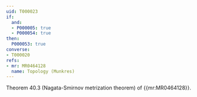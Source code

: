 ```yaml
---
uid: T000023
if:
  and:
  - P000005: true
  - P000054: true
then:
  P000053: true
converse:
- T000020
refs:
- mr: MR0464128
  name: Topology (Munkres)
---
```


Theorem 40.3 (Nagata-Smirnov metrization theorem) of {{mr:MR0464128}}.

